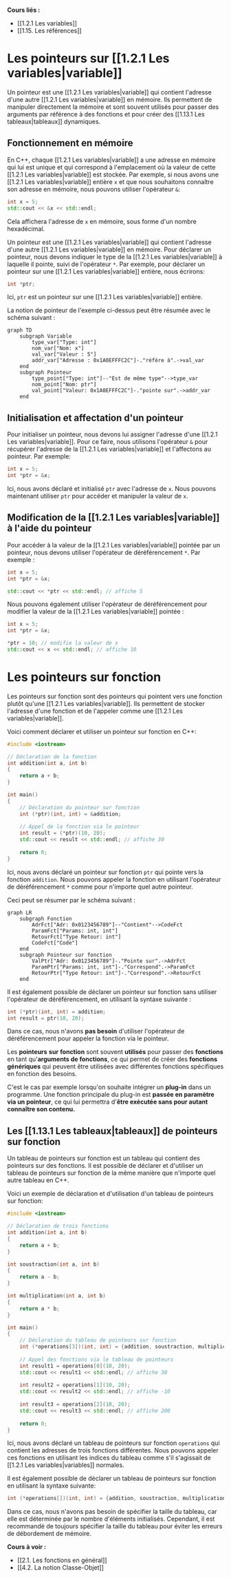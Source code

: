 **Cours liés :**
- [[1.2.1 Les variables]]
- [[1.15. Les références]]

# Les pointeurs sur [[1.2.1 Les variables|variable]]

Un pointeur est une [[1.2.1 Les variables|variable]] qui contient l'adresse d'une autre [[1.2.1 Les variables|variable]] en mémoire. Ils permettent de manipuler directement la mémoire et sont souvent utilisés pour passer des arguments par référence à des fonctions et pour créer des [[1.13.1 Les tableaux|tableaux]] dynamiques.

## Fonctionnement en mémoire

En C++, chaque [[1.2.1 Les variables|variable]] a une adresse en mémoire qui lui est unique et qui correspond à l'emplacement où la valeur de cette [[1.2.1 Les variables|variable]] est stockée. Par exemple, si nous avons une [[1.2.1 Les variables|variable]] entière `x` et que nous souhaitons connaître son adresse en mémoire, nous pouvons utiliser l'opérateur `&`:

```cpp
int x = 5;
std::cout << &x << std::endl;
```

Cela affichera l'adresse de `x` en mémoire, sous forme d'un nombre hexadécimal.

Un pointeur est une [[1.2.1 Les variables|variable]] qui contient l'adresse d'une autre [[1.2.1 Les variables|variable]] en mémoire. Pour déclarer un pointeur, nous devons indiquer le type de la [[1.2.1 Les variables|variable]] à laquelle il pointe, suivi de l'opérateur `*`. Par exemple, pour déclarer un pointeur sur une [[1.2.1 Les variables|variable]] entière, nous écrirons:

```cpp
int *ptr;
```

Ici, `ptr` est un pointeur sur une [[1.2.1 Les variables|variable]] entière.

La notion de pointeur de l'exemple ci-dessus peut être résumée avec le schéma suivant :

```mermaid
graph TD
	subgraph Variable
		type_var["Type: int"]
		nom_var["Nom: x"]
		val_var["Valeur : 5"]
		addr_var["Adresse : 0x1A0EFFFC2C"]-."réfère à".->val_var
	end
	subgraph Pointeur
		type_point["Type: int"]--"Est de même type"-->type_var
		nom_point["Nom: ptr"]
		val_point["Valeur: 0x1A0EFFFC2C"]-."pointe sur".->addr_var
	end
```

## Initialisation et affectation d'un pointeur

Pour initialiser un pointeur, nous devons lui assigner l'adresse d'une [[1.2.1 Les variables|variable]]. Pour ce faire, nous utilisons l'opérateur `&` pour récupérer l'adresse de la [[1.2.1 Les variables|variable]] et l'affectons au pointeur. Par exemple:

```cpp
int x = 5;
int *ptr = &x;
```

Ici, nous avons déclaré et initialisé `ptr` avec l'adresse de `x`. Nous pouvons maintenant utiliser `ptr` pour accéder et manipuler la valeur de `x`.

## Modification de la [[1.2.1 Les variables|variable]] à l'aide du pointeur

Pour accéder à la valeur de la [[1.2.1 Les variables|variable]] pointée par un pointeur, nous devons utiliser l'opérateur de déréférencement `*`. Par exemple :

```cpp
int x = 5;
int *ptr = &x;

std::cout << *ptr << std::endl; // affiche 5
```

Nous pouvons également utiliser l'opérateur de déréférencement pour modifier la valeur de la [[1.2.1 Les variables|variable]] pointée :

```cpp
int x = 5;
int *ptr = &x;

*ptr = 10; // modifie la valeur de x
std::cout << x << std::endl; // affiche 10
```

# Les pointeurs sur fonction

Les pointeurs sur fonction sont des pointeurs qui pointent vers une fonction plutôt qu'une [[1.2.1 Les variables|variable]]. Ils permettent de stocker l'adresse d'une fonction et de l'appeler comme une [[1.2.1 Les variables|variable]].

Voici comment déclarer et utiliser un pointeur sur fonction en C++:

```cpp
#include <iostream>

// Déclaration de la fonction
int addition(int a, int b) 
{
	return a + b;
}

int main() 
{
	// Déclaration du pointeur sur fonction
	int (*ptr)(int, int) = &addition;
	
	// Appel de la fonction via le pointeur
	int result = (*ptr)(10, 20);
	std::cout << result << std::endl; // affiche 30
	
	return 0;
}
```

Ici, nous avons déclaré un pointeur sur fonction `ptr` qui pointe vers la fonction `addition`. Nous pouvons appeler la fonction en utilisant l'opérateur de déréférencement `*` comme pour n'importe quel autre pointeur.

Ceci peut se résumer par le schéma suivant : 

```mermaid
graph LR
	subgraph Fonction
		AdrFct["Adr: 0x0123456789"]--"Contient"-->CodeFct
		ParamFct["Params: int, int"]
		RetourFct["Type Retour: int"]
		CodeFct["Code"]
	end
	subgraph Pointeur sur fonction
		ValPtr["Adr: 0x0123456789"]-."Pointe sur".->AdrFct
		ParamPtr["Params: int, int"]-."Correspond".->ParamFct
		RetourPtr["Type Retour: int"]-."Correspond".->RetourFct
	end
```

Il est également possible de déclarer un pointeur sur fonction sans utiliser l'opérateur de déréférencement, en utilisant la syntaxe suivante :

```cpp
int (*ptr)(int, int) = addition;
int result = ptr(10, 20);
```

Dans ce cas, nous n'avons **pas besoin** d'utiliser l'opérateur de déréférencement pour appeler la fonction via le pointeur.

Les **pointeurs** **sur** **fonction** sont souvent **utilisés** pour passer des **fonctions** en tant qu'**arguments de fonctions**, ce qui permet de créer des **fonctions génériques** qui peuvent être utilisées avec différentes fonctions spécifiques en fonction des besoins. 

C'est le cas par exemple lorsqu'on souhaite intégrer un **plug-in** dans un programme. Une fonction principale du plug-in est **passée en paramètre via un pointeur**, ce qui lui permettra d'**être exécutée sans pour autant connaître son contenu.**

## Les [[1.13.1 Les tableaux|tableaux]] de pointeurs sur fonction 

Un tableau de pointeurs sur fonction est un tableau qui contient des pointeurs sur des fonctions. Il est possible de déclarer et d'utiliser un tableau de pointeurs sur fonction de la même manière que n'importe quel autre tableau en C++.

Voici un exemple de déclaration et d'utilisation d'un tableau de pointeurs sur fonction:

```cpp
#include <iostream>

// Déclaration de trois fonctions
int addition(int a, int b) 
{
	return a + b;
}

int soustraction(int a, int b) 
{
	return a - b;
}

int multiplication(int a, int b) 
{
	return a * b;
}

int main() 
{
	// Déclaration du tableau de pointeurs sur fonction
	int (*operations[3])(int, int) = {addition, soustraction, multiplication};
	
	// Appel des fonctions via le tableau de pointeurs
	int result1 = operations[0](10, 20);
	std::cout << result1 << std::endl; // affiche 30
	
	int result2 = operations[1](10, 20);
	std::cout << result2 << std::endl; // affiche -10
	
	int result3 = operations[2](10, 20);
	std::cout << result3 << std::endl; // affiche 200
	
	return 0;
}
```

Ici, nous avons déclaré un tableau de pointeurs sur fonction `operations` qui contient les adresses de trois fonctions différentes. Nous pouvons appeler ces fonctions en utilisant les indices du tableau comme s'il s'agissait de [[1.2.1 Les variables|variables]] normales.

Il est également possible de déclarer un tableau de pointeurs sur fonction en utilisant la syntaxe suivante:

```cpp
int (*operations[])(int, int) = {addition, soustraction, multiplication};
```

Dans ce cas, nous n'avons pas besoin de spécifier la taille du tableau, car elle est déterminée par le nombre d'éléments initialisés. Cependant, il est recommandé de toujours spécifier la taille du tableau pour éviter les erreurs de débordement de mémoire.

**Cours à voir :**
- [[2.1. Les fonctions en général]]
- [[4.2. La notion Classe-Objet]]